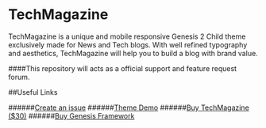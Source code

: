 TechMagazine
============

TechMagazine is a unique and mobile responsive Genesis 2 Child theme exclusively made for News and Tech blogs. With well refined typography and aesthetics, TechMagazine will help you to build a blog with brand value.

####This repository will acts as a official support and feature request forum.

##Useful Links

######[Create an issue](https://github.com/WPStuffs/TechMagazine/issues)
######[Theme Demo](http://demo.wpstuffs.com/techmagazine)
######[Buy TechMagazine ($30)](https://www.mojomarketplace.com/item/techmagazine-mobile-responsive-genesis-2-child-theme?r=WPStuffs)
######[Buy Genesis Framework](http://www.wpstuffs.com/genesis)
